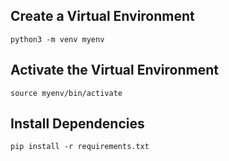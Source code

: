 ## Create a Virtual Environment
    python3 -m venv myenv
## Activate the Virtual Environment
    source myenv/bin/activate
## Install Dependencies
    pip install -r requirements.txt
